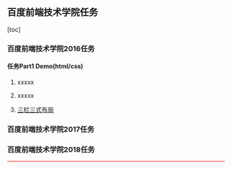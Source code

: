 ## 百度前端技术学院任务

[toc]



### 百度前端技术学院2016任务

#### 任务Part1 Demo(html/css)

 1. xxxxx

 2. xxxxx

 3. [三栏三式布局](./2016-part1/task3.html)

    





### 百度前端技术学院2017任务



### 百度前端技术学院2018任务



<hr style="background:red;"/>



